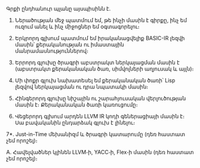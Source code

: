 Գրքի ընդհանուր պլանը այսպիսինն է․

1. Ներածության մեջ պատմում եմ, թե ինչի մասին է գիրքը, ինչ եմ ուզում անել և ինչ միջոցներ եմ օգտագորելու։

2. Երկրորդ գլխում պատմում եմ իրականացվելիք BASIC-IR լեզվի մասին՝ քերականության ու իմաստային մանրամասնություններով։

3. Երրորդ գլուխը ծրագրի աբստրակտ ներկայացման մասին է (աբստրակտ քերականական ծառ, սիմվոլների աղյուսակ և այլն)։

4. Մի փոքր գլուխ նախատեսել եմ քերականական ծառի՝ Lisp լեզվով ներկայացման ու դրա նպատակի մասին։

5. Հինգերորդ գլուխը նիշային ու շարահյուսական վերլուծության մասին է։ Քերականական ծառի կառուցումը։

6. Վեցերորդ գլխում արդեն LLVM IR կոդի գեներացիայի մասին է։ Սա բավականին ընդարձակ գլուխ է լինելու։

7*. Just-in-Time մեխանիզմ և ծրագրի կատարումը (դեռ հաստատ չեմ որոշել)։

A. Հավելվածներ կլինեն LLVM֊ի, YACC֊ի, Flex֊ի մասին (դեռ հաստատ չեմ որոշել)։
